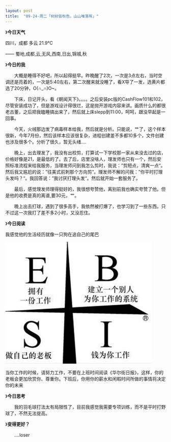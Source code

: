 ```yaml
---
layout: post
title:  "09-24-周二「树树皆秋色，山山唯落晖」"
---
```




 

》**今日天气**

四川，成都 多云 21.9℃

 —— 蜀地,成都,云,无风,西南,日出,锦城,秋

》**今日的我**

　　大概是睡得不好吧，所以起得挺早。昨晚醒了2次，一次是3点左右，当时空调还是亮着的，一次是5:40左右，第二次醒来就没睡了，看X导了一发，选黄片都选了20分钟，O(∩_∩)O~。

　　下床，日记开头，看《朝闻天下》。。。。之后安装pc版的CashFlow101和102，尽管安装成功了，但是游戏设计得很烂，这是抛开游戏内容来讲。画质什么的都很老古董，之后把我瞌睡搞出来了，然后就上床slepp到11:00，呵呵，跟没早起是一回事。

　　今天，火绒那边发了病毒样本给我，然后就是分析。只能说，艹了，这个样本很新，今年7月份，然后该样本应该很复杂，进程创建差不多都10多个，文件创建也涉及很多个。分析了很久，暂无头绪....

　　晚上，出去理发了，我没有出校剪，打算试一下学校那一家从来没去过的店，价格好像是21，是最低的了。去了后，店里没啥人，理发师也只有一个，然后安照标准流程来给我服务，当理发师问到我怎么剪时，我说：”剪短点，清爽一点“。然后我又尴尬的说：”往美式前刺那个方向剪“。理发师不解的问我：”你平时打理头发吗？“。我回答说：”我讨厌打理头发“。然后就开始一套服务了。

　　最后，感觉理发师理得挺好的，我很想夸赞他，离别前我也确实夸赞了他。但是他的收费是真的离谱,要30元，艹。

　　晚上出去打球，遇到了很多高手，我依然被打爆了，也学习到了一些东西。只不过这一次我打了差不多2小时，又没忍住。

》**今日阅读**

我感觉他的生活经历就像一只狗在追自己的尾巴

![image-20240925095024012](https://raw.githubusercontent.com/i1oveyou/2024-year/master/_posts/09.September/img/image-20240925095024012.png)

当你工作的时候，请努力工作，不要在上班时间阅读《华尔街日报》，这样，你的老板会更加欣赏你、尊重你。下班后，你用你的薪水和闲暇时间所做的事情将决定你的未来

》**今日思考**

　　我的羽毛球打法太有局限性了，目前我感觉我需要专项训练，而不是平时打野球了，不然无法提高。

》**变得更好？**

　　....loser
